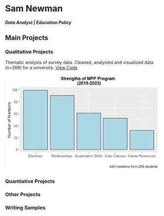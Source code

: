 # Sam Newman

##### Data Analyst | Education Policy 

## Main Projects 
### Qualitative Projects 
Thematic analysis of survey data. Cleaned, analyized and visualized data (n=269) for a university. 
[View Code](https://github.com/samuelnewman03/Portfolio-Projects/blob/main/Qualitative%20Project_Program%20Strengths.Rmd)

![image](https://github.com/samuelnewman03/samuelnewman03.github.io/blob/main/assets/Qualitative_Program%20Strengths.png )
### Quantiative Projects 

### Other Projects 

### Writing Samples 
